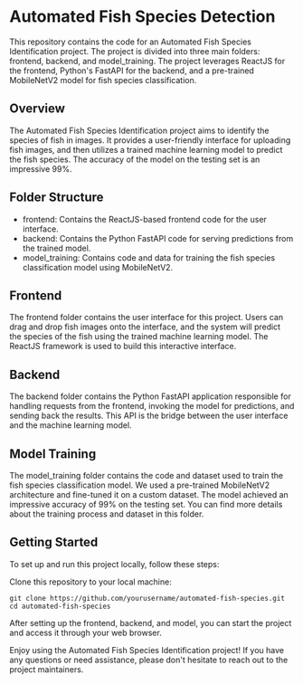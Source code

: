# Automated Fish Species Detection
This repository contains the code for an Automated Fish Species Identification project. The project is divided into three main folders: frontend, backend, and model_training. The project leverages ReactJS for the frontend, Python's FastAPI for the backend, and a pre-trained MobileNetV2 model for fish species classification.

## Overview
The Automated Fish Species Identification project aims to identify the species of fish in images. It provides a user-friendly interface for uploading fish images, and then utilizes a trained machine learning model to predict the fish species. The accuracy of the model on the testing set is an impressive 99%.

## Folder Structure
* frontend: Contains the ReactJS-based frontend code for the user interface.
* backend: Contains the Python FastAPI code for serving predictions from the trained model.
* model_training: Contains code and data for training the fish species classification model using MobileNetV2.

## Frontend
The frontend folder contains the user interface for this project. Users can drag and drop fish images onto the interface, and the system will predict the species of the fish using the trained machine learning model. The ReactJS framework is used to build this interactive interface.

## Backend
The backend folder contains the Python FastAPI application responsible for handling requests from the frontend, invoking the model for predictions, and sending back the results. This API is the bridge between the user interface and the machine learning model.

## Model Training
The model_training folder contains the code and dataset used to train the fish species classification model. We used a pre-trained MobileNetV2 architecture and fine-tuned it on a custom dataset. The model achieved an impressive accuracy of 99% on the testing set. You can find more details about the training process and dataset in this folder.

## Getting Started
To set up and run this project locally, follow these steps:

Clone this repository to your local machine:

```
git clone https://github.com/yourusername/automated-fish-species.git
cd automated-fish-species
```

After setting up the frontend, backend, and model, you can start the project and access it through your web browser.

Enjoy using the Automated Fish Species Identification project! If you have any questions or need assistance, please don't hesitate to reach out to the project maintainers.
